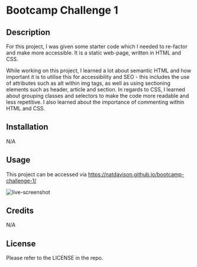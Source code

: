 # Bootcamp Challenge 1

## Description
For this project, I was given some starter code which I needed to re-factor and make more accessible. It is a static web-page, written in HTML and CSS.

While working on this project, I learned a lot about semantic HTML and how important it is to utilise this for accessibility and SEO - this includes the use of attributes such as alt within img tags, as well as using sectioning elements such as header, article and section. In regards to CSS, I learned about grouping classes and selectors to make the code more readable and less repetitive. I also learned about the importance of commenting within HTML and CSS.

## Installation
N/A

## Usage
This project can be accessed via https://natdavison.github.io/bootcamp-challenge-1/ 

![live-screenshot](https://user-images.githubusercontent.com/115367228/197388945-99172f53-c521-496e-93f4-ae1a65f199b4.png)

## Credits
N/A

## License
Please refer to the LICENSE in the repo.
